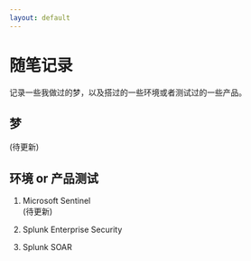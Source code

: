 ```yaml
---
layout: default
---
```


# 随笔记录

记录一些我做过的梦，以及搭过的一些环境或者测试过的一些产品。


## 梦 

  (待更新)

## 环境 or 产品测试

1. Microsoft Sentinel  
  (待更新)

2. Splunk Enterprise Security

3. Splunk SOAR

